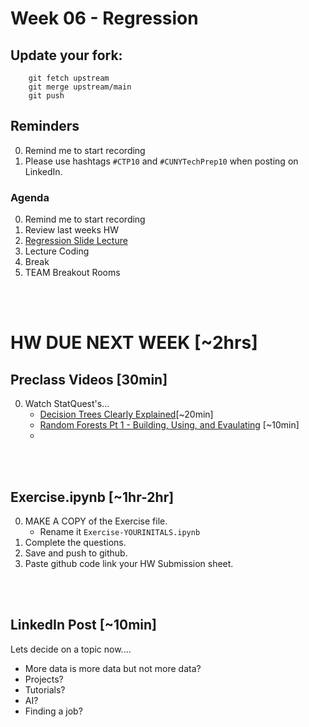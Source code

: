 # Week 06 - Regression


## Update your fork:

```
    git fetch upstream
    git merge upstream/main
    git push
```
## Reminders
0. Remind me to start recording
0. Please use hashtags `#CTP10` and `#CUNYTechPrep10` when posting on LinkedIn.


### Agenda
0. Remind me to start recording
0. Review last weeks HW
0. [Regression Slide Lecture](https://docs.google.com/presentation/d/1NocZHwSrV3dWgpWhmbMDSpPSqWwF9WiLWj8IT37ktnU/edit#slide=id.p)
0. Lecture Coding
0. Break
0. TEAM Breakout Rooms
<br>
<br>


# HW DUE NEXT WEEK [~2hrs]
## Preclass Videos [30min]
0. Watch StatQuest's...
    * [Decision Trees Clearly Explained](https://www.youtube.com/watch?v=_L39rN6gz7Y&t=1s&ab_channel=StatQuestwithJoshStarmer)[~20min]
    *  [Random Forests Pt 1 - Building, Using, and Evaulating](https://www.youtube.com/watch?v=J4Wdy0Wc_xQ&t=52s&ab_channel=StatQuestwithJoshStarmer) [~10min]
    * 



<br>
<br>

## Exercise.ipynb [~1hr-2hr]
0. MAKE A COPY of the Exercise file.
    * Rename it `Exercise-YOURINITALS.ipynb`
0. Complete the questions.
0. Save and push to github.
0. Paste github code link your HW Submission sheet. 

<br>
<br>


## LinkedIn Post [~10min]
Lets decide on a topic now.... 

* More data is more data but not more data?
* Projects?
* Tutorials?
* AI?
* Finding a job?

